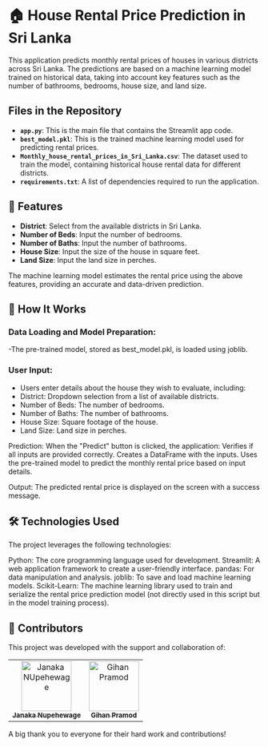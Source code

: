 # 🏠 House Rental Price Prediction in Sri Lanka

This application predicts monthly rental prices of houses in various districts across Sri Lanka. The predictions are based on a machine learning model trained on historical data, taking into account key features such as the number of bathrooms, bedrooms, house size, and land size.

## Files in the Repository

- **`app.py`**: This is the main file that contains the Streamlit app code.
- **`best_model.pkl`**: This is the trained machine learning model used for predicting rental prices.
- **`Monthly_house_rental_prices_in_Sri_Lanka.csv`**: The dataset used to train the model, containing historical house rental data for different districts.
- **`requirements.txt`**: A list of dependencies required to run the application.

## 🌟 Features

- **District**: Select from the available districts in Sri Lanka.
- **Number of Beds**: Input the number of bedrooms.
- **Number of Baths**: Input the number of bathrooms.
- **House Size**: Input the size of the house in square feet.
- **Land Size**: Input the land size in perches.

The machine learning model estimates the rental price using the above features, providing an accurate and data-driven prediction.

## 🚀 How It Works

### Data Loading and Model Preparation:
-The pre-trained model, stored as best_model.pkl, is loaded using joblib.

### User Input:
- Users enter details about the house they wish to evaluate, including:
- District: Dropdown selection from a list of available districts.
- Number of Beds: The number of bedrooms.
- Number of Baths: The number of bathrooms.
- House Size: Square footage of the house.
- Land Size: Land size in perches.

Prediction:
When the "Predict" button is clicked, the application:
Verifies if all inputs are provided correctly.
Creates a DataFrame with the inputs.
Uses the pre-trained model to predict the monthly rental price based on input details.

Output:
The predicted rental price is displayed on the screen with a success message.

## 🛠️ Technologies Used

The project leverages the following technologies:

Python: The core programming language used for development.
Streamlit: A web application framework to create a user-friendly interface.
pandas: For data manipulation and analysis.
joblib: To save and load machine learning models.
Scikit-Learn: The machine learning library used to train and serialize the rental price prediction model (not directly used in this script but in the model training process).

## 👥 Contributors

This project was developed with the support and collaboration of:

<table>
  <tr>
    <td align="center">
      <a href="https://github.com/janakanupehewage">
        <img src="https://github.com/janakanupehewage.png" width="100px;" alt="Janaka NUpehewage"/>
        <br />
        <sub><b>Janaka Nupehewage</b></sub>
      </a>
    </td>
    <td align="center">
      <a href="https://github.com/gihanpramod">
        <img src="https://github.com/gihanpramod.png" width="100px;" alt="Gihan Pramod"/>
        <br />
        <sub><b>Gihan Pramod</b></sub>
  </tr>
</table>
A big thank you to everyone for their hard work and contributions!
